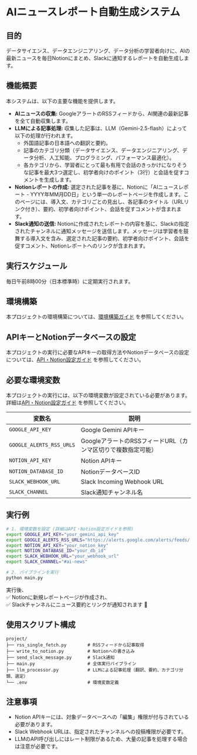 # AIニュースレポート自動生成システム

## 目的
データサイエンス、データエンジニアリング、データ分析の学習者向けに、AIの最新ニュースを毎日Notionにまとめ、Slackに通知するレポートを自動生成します。

## 機能概要
本システムは、以下の主要な機能を提供します。
- **AIニュースの収集:** GoogleアラートのRSSフィードから、AI関連の最新記事を全て自動収集します。
- **LLMによる記事処理:** 収集した記事は、LLM（Gemini-2.5-flash）によって以下の処理が行われます。
    - 外国語記事の日本語への翻訳と要約。
    - 記事のカテゴリ分類（データサイエンス、データエンジニアリング、データ分析、人工知能、プログラミング、パフォーマンス最適化）。
    - 各カテゴリから、学習者にとって最も有用で会話のきっかけになりそうな記事を最大3つ選定し、初学者向けのポイント（3行）と会話を促すコメントを生成します。
- **Notionレポートの作成:** 選定された記事を基に、Notionに「AIニュースレポート - YYYY年MM月DD日」という単一のレポートページを作成します。このページには、導入文、カテゴリごとの見出し、各記事のタイトル（URLリンク付き）、要約、初学者向けポイント、会話を促すコメントが含まれます。
- **Slack通知の送信:** Notionに作成されたレポートの内容を基に、Slackの指定されたチャンネルに通知メッセージを送信します。メッセージは学習者を鼓舞する導入文を含み、選定された記事の要約、初学者向けポイント、会話を促すコメント、Notionレポートへのリンクが含まれます。

## 実行スケジュール
毎日午前8時00分（日本標準時）に定期実行されます。

## 環境構築
本プロジェクトの環境構築については、[環境構築ガイド](documents/setup_guide.md) を参照してください。

## APIキーとNotionデータベースの設定
本プロジェクトの実行に必要なAPIキーの取得方法やNotionデータベースの設定については、[API・Notion設定ガイド](documents/api_notion_setup.md) を参照してください。

## 必要な環境変数
本プロジェクトの実行には、以下の環境変数が設定されている必要があります。詳細は[API・Notion設定ガイド](documents/api_notion_setup.md) を参照してください。

| 変数名                      | 説明                                |
|-----------------------------|-----------------------------------------|
| `GOOGLE_API_KEY`            | Google Gemini APIキー                   |
| `GOOGLE_ALERTS_RSS_URLS`    | GoogleアラートのRSSフィードURL（カンマ区切りで複数指定可能） |
| `NOTION_API_KEY`            | Notion APIキー                          |
| `NOTION_DATABASE_ID`        | NotionデータベースID                    |
| `SLACK_WEBHOOK_URL`         | Slack Incoming Webhook URL              |
| `SLACK_CHANNEL`             | Slack通知チャンネル名                   |

## 実行例

```bash
# 1. 環境変数を設定 (詳細はAPI・Notion設定ガイドを参照)
export GOOGLE_API_KEY="your_gemini_api_key"
export GOOGLE_ALERTS_RSS_URLS="https://alerts.google.com/alerts/feeds/..."
export NOTION_API_KEY="your_notion_key"
export NOTION_DATABASE_ID="your_db_id"
export SLACK_WEBHOOK_URL="your_webhook_url"
export SLACK_CHANNEL="#ai-news"

# 2. パイプラインを実行
python main.py
```

実行後、  
✅ Notionに新規レポートページが作成され、  
✅ Slackチャンネルにニュース要約とリンクが通知されます 🚀

## 使用スクリプト構成
```
project/
├── rss_single_fetch.py        # RSSフィードから記事取得
├── write_to_notion.py         # Notionへの書き込み
├── send_slack_message.py      # Slack通知
├── main.py                    # 全体実行パイプライン
├── llm_processor.py           # LLMによる記事処理（翻訳、要約、カテゴリ分類、選定）
└── .env                       # 環境変数定義
```

## 注意事項
*   Notion APIキーには、対象データベースへの「編集」権限が付与されている必要があります。
*   Slack Webhook URLは、指定されたチャンネルへの投稿権限が必要です。
*   LLMのAPI呼び出しにはレート制限があるため、大量の記事を処理する場合は注意が必要です。